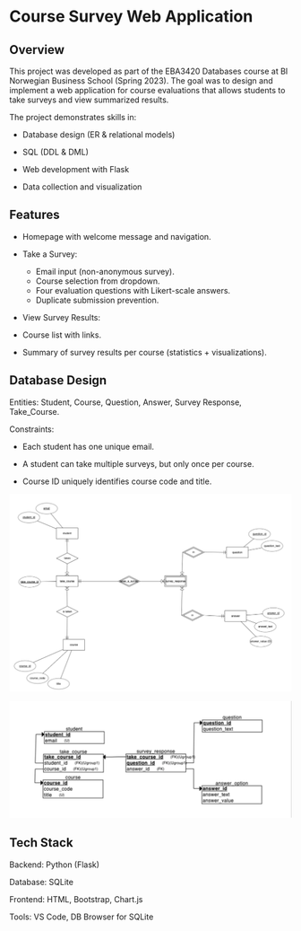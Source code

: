 # Course Survey Web Application

## Overview

This project was developed as part of the EBA3420 Databases course at BI Norwegian Business School (Spring 2023). The goal was to design and implement a web application for course evaluations that allows students to take surveys and view summarized results.

The project demonstrates skills in:

- Database design (ER & relational models)

- SQL (DDL & DML)

- Web development with Flask

- Data collection and visualization

## Features

- Homepage with welcome message and navigation.

- Take a Survey:
  - Email input (non-anonymous survey).
  - Course selection from dropdown.
  - Four evaluation questions with Likert-scale answers.
  - Duplicate submission prevention.

- View Survey Results:

- Course list with links.

- Summary of survey results per course (statistics + visualizations).

## Database Design

Entities: Student, Course, Question, Answer, Survey Response, Take_Course.

Constraints:

- Each student has one unique email.

- A student can take multiple surveys, but only once per course.

- Course ID uniquely identifies course code and title.

![imagealt](https://github.com/supawutlimk/Course-Survey-Web-Application/blob/1180398df3c243fa4979cbdfa3e0d6abfeb97feb/images/ER_Diagram.png)

![imagealt](https://github.com/supawutlimk/Course-Survey-Web-Application/blob/e298bbccd49b1dfc135a54696f9bc4ae7dd0bd43/Relational_Schema.png)

## Tech Stack

Backend: Python (Flask)

Database: SQLite

Frontend: HTML, Bootstrap, Chart.js

Tools: VS Code, DB Browser for SQLite
